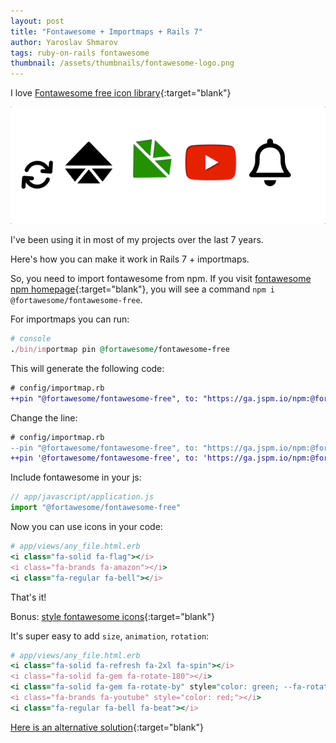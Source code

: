 ```yaml
---
layout: post
title: "Fontawesome + Importmaps + Rails 7"
author: Yaroslav Shmarov
tags: ruby-on-rails fontawesome
thumbnail: /assets/thumbnails/fontawesome-logo.png
---
```


I love [Fontawesome free icon library](https://fontawesome.com/search?m=free){:target="blank"}

![fontawesome-icons-gif.gif](/assets/images/fontawesome-icons-gif.gif)

I've been using it in most of my projects over the last 7 years.

Here's how you can make it work in Rails 7 + importmaps.

So, you need to import fontawesome from npm. If you visit [fontawesome npm homepage](https://www.npmjs.com/package/@fortawesome/fontawesome-free){:target="blank"}, you will see a command `npm i @fortawesome/fontawesome-free`.

For importmaps you can run:

```ruby
# console
./bin/importmap pin @fortawesome/fontawesome-free
```

This will generate the following code:

```diff
# config/importmap.rb
++pin "@fortawesome/fontawesome-free", to: "https://ga.jspm.io/npm:@fortawesome/fontawesome-free@6.1.1/js/fontawesome.js"
```

Change the line:

```diff
# config/importmap.rb
--pin "@fortawesome/fontawesome-free", to: "https://ga.jspm.io/npm:@fortawesome/fontawesome-free@6.1.1/js/fontawesome.js"
++pin '@fortawesome/fontawesome-free', to: 'https://ga.jspm.io/npm:@fortawesome/fontawesome-free@6.1.1/js/all.js'
```

Include fontawesome in your js:

```js
// app/javascript/application.js
import "@fortawesome/fontawesome-free"
```

Now you can use icons in your code:

```ruby
# app/views/any_file.html.erb
<i class="fa-solid fa-flag"></i>
<i class="fa-brands fa-amazon"></i>
<i class="fa-regular fa-bell"></i>
```

That's it!

Bonus: [style fontawesome icons](https://fontawesome.com/v6/docs/web/style/styling){:target="blank"}

It's super easy to add `size`, `animation`, `rotation`:

```ruby
# app/views/any_file.html.erb
<i class="fa-solid fa-refresh fa-2xl fa-spin"></i>
<i class="fa-solid fa-gem fa-rotate-180"></i>
<i class="fa-solid fa-gem fa-rotate-by" style="color: green; --fa-rotate-angle: 45deg"></i>
<i class="fa-brands fa-youtube" style="color: red;"></i>
<i class="fa-regular fa-bell fa-beat"></i>
```

[Here is an alternative solution](https://pablofernandez.tech/2022/03/12/using-font-awesome-6-in-a-rails-7-project-that-uses-importmaps/){:target="blank"}

